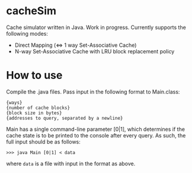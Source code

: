 # cacheSim
Cache simulator written in Java. Work in progress.
Currently supports the following modes:

- Direct Mapping (<=> 1 way Set-Associative Cache)
- N-way Set-Associative Cache with LRU block replacement policy

# How to use
Compile the .java files.
Pass input in the following format to Main.class:

```
{ways}
{number of cache blocks}
{block size in bytes}
{addresses to query, separated by a newline}
```

Main has a single command-line parameter [0|1], which determines if the cache state is to be printed to the console after every query.
As such, the full input should be as follows:

```
>>> java Main [0|1] < data
```
where `data` is a file with input in the format as above.

